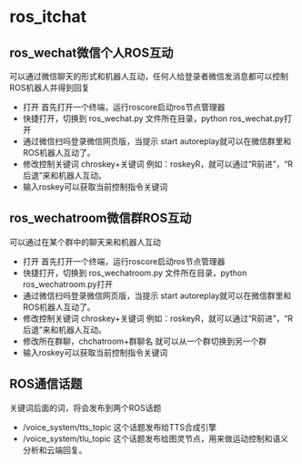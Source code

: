 # ros_itchat

## ros_wechat微信个人ROS互动

可以通过微信聊天的形式和机器人互动，任何人给登录者微信发消息都可以控制ROS机器人并得到回复
* 打开 首先打开一个终端，运行roscore启动ros节点管理器
* 快捷打开，切换到 ros_wechat.py 文件所在目录，python ros_wechat.py打开
* 通过微信扫吗登录微信网页版，当提示 start autoreplay就可以在微信群里和ROS机器人互动了。
* 修改控制关键词 chroskey+关键词  例如：roskeyR，就可以通过“R前进”，“R后退”来和机器人互动。
* 输入roskey可以获取当前控制指令关键词

## ros_wechatroom微信群ROS互动

可以通过在某个群中的聊天来和机器人互动
* 打开 首先打开一个终端，运行roscore启动ros节点管理器
* 快捷打开，切换到 ros_wechatroom.py 文件所在目录，python ros_wechatroom.py打开
* 通过微信扫吗登录微信网页版，当提示 start autoreplay就可以在微信群里和ROS机器人互动了。
* 修改控制关键词 chroskey+关键词  例如：roskeyR，就可以通过“R前进”，“R后退”来和机器人互动。
* 修改所在群聊，chchatroom+群聊名 就可以从一个群切换到另一个群
* 输入roskey可以获取当前控制指令关键词

## ROS通信话题
关键词后面的词，将会发布到两个ROS话题
* /voice_system/tts_topic 这个话题发布给TTS合成引擎
* /voice_system/tlu_topic 这个话题发布给图灵节点，用来做运动控制和语义分析和云端回复。

